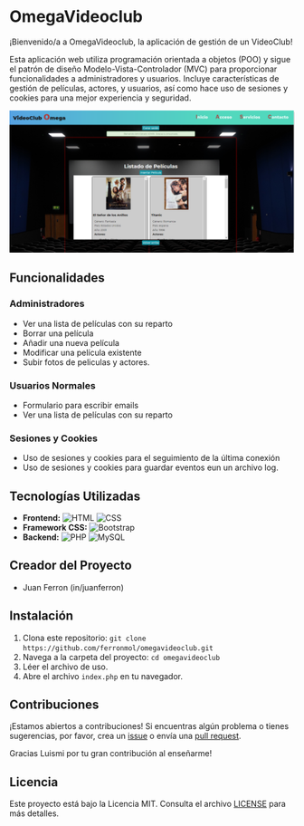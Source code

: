 # OmegaVideoclub

¡Bienvenido/a a OmegaVideoclub, la aplicación de gestión de un VideoClub!

Esta aplicación web utiliza programación orientada a objetos (POO) y sigue el patrón de diseño Modelo-Vista-Controlador (MVC) para proporcionar funcionalidades a administradores y usuarios. Incluye características de gestión de películas, actores, y usuarios, así como hace uso de sesiones y cookies para una mejor experiencia y seguridad.

![FotoAplicación](./views/images/Captura.PNG)


## Funcionalidades

### Administradores

- Ver una lista de películas con su reparto
- Borrar una película
- Añadir una nueva película
- Modificar una película existente
- Subir fotos de peliculas y actores.

### Usuarios Normales

- Formulario para escribir emails
- Ver una lista de películas con su reparto

### Sesiones y Cookies

- Uso de sesiones y cookies para el seguimiento de la última conexión
- Uso de sesiones y cookies para guardar eventos eun un archivo log.

## Tecnologías Utilizadas

- **Frontend:** ![HTML](https://img.shields.io/badge/HTML-5-orange) ![CSS](https://img.shields.io/badge/CSS-3-blue)
- **Framework CSS:** ![Bootstrap](https://img.shields.io/badge/Bootstrap-5-purple)
- **Backend:** ![PHP](https://img.shields.io/badge/PHP-8-blueviolet) ![MySQL](https://img.shields.io/badge/MySQL-Latest-green)

## Creador del Proyecto

- Juan Ferron (in/juanferron)

## Instalación

1. Clona este repositorio: `git clone https://github.com/ferronmol/omegavideoclub.git`
2. Navega a la carpeta del proyecto: `cd omegavideoclub`
3. Léer el archivo de uso.
4. Abre el archivo `index.php` en tu navegador.

## Contribuciones

¡Estamos abiertos a contribuciones! Si encuentras algún problema o tienes sugerencias, por favor, crea un [issue](https://github.com/ferronmol/omegavideoclub/issues) o envía una [pull request](https://github.com/ferronmol/omegavideoclub/pulls).

Gracias Luismi por tu gran contribución al enseñarme!

## Licencia

Este proyecto está bajo la Licencia MIT. Consulta el archivo [LICENSE](LICENSE) para más detalles.
